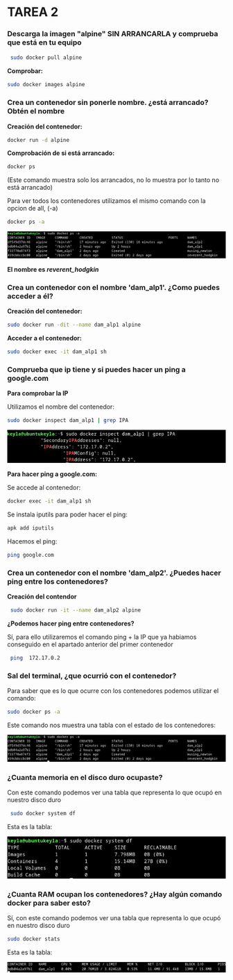 # TAREA 2 

### **Descarga la imagen "alpine" SIN ARRANCARLA y comprueba que está en tu equipo**


```bash
 sudo docker pull alpine 
```
**Comprobar:**
```bash
sudo docker images alpine
```
### **Crea un contenedor sin ponerle nombre. ¿está arrancado? Obtén el nombre**

**Creación del contenedor:**

```bash
docker run -d alpine
```

**Comprobación de si está arrancado:**

```bash
docker ps 
```
(Este comando muestra solo los arrancados, no lo muestra por lo tanto no está arrancado)

Para ver todos los contenedores utilizamos el mismo comando con la opcion de all, (-a)

```bash
docker ps -a
```

![salidaterminal](img/image-4.png)



**El nombre es *reverent_hodgkin***

### **Crea un contenedor con el nombre 'dam_alp1'. ¿Como puedes acceder a él?**

**Creación del contenedor:**

```bash
sudo docker run -dit --name dam_alp1 alpine
```

**Acceder a el contenedor:**

```bash
sudo docker exec -it dam_alp1 sh
```

### **Comprueba que ip tiene y si puedes hacer un ping a google.com**

**Para comprobar la IP**

Utilizamos el nombre del contenedor:

```bash
sudo docker inspect dam_alp1 | grep IPA
```

![IPaddres](img/image-1.png)

**Para hacer ping a google.com:**

Se accede al contenedor:
```bash
docker exec -it dam_alp1 sh
```

Se instala iputils para poder hacer el ping:

```bash
apk add iputils
```

Hacemos el ping:

```bash
ping google.com
```


### **Crea un contenedor con el nombre 'dam_alp2'. ¿Puedes hacer ping entre los contenedores?**

**Creación del contendor**

```bash
 sudo docker run -it --name dam_alp2 alpine
```


**¿Podemos hacer ping entre contenedores?**

Sí, para ello utilizaremos el comando ping + la IP que ya habiamos conseguido en el apartado anterior del primer contenedor

```bash
 ping  172.17.0.2 
```

### **Sal del terminal, ¿que ocurrió con el contenedor?**

Para saber que es lo que ocurre con los contenedores podemos utilizar el comando:

```bash
sudo docker ps -a
```

Este comando nos muestra una tabla con el estado de los contenedores:

![salidaterminal](img/image-4.png)

### **¿Cuanta memoria en el disco duro ocupaste?**

Con este comando podemos ver una tabla que representa lo que ocupó en nuestro disco duro


```bash
 sudo docker system df
 ```

Esta es la tabla:

![memoria](img/image-2.png)


### **¿Cuanta RAM ocupan los contenedores? ¿Hay algún comando docker para saber esto?**
Sí, con este comando podemos ver una tabla que representa lo que ocupó en nuestro disco duro


```bash
sudo docker stats
```
Esta es la tabla:

![alt text](img/image-3.png)




